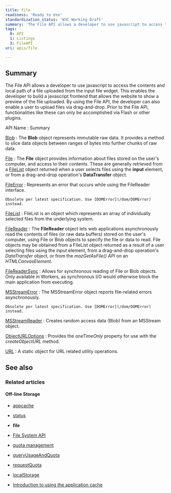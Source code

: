 ```yaml
---
title: file
readiness: 'Ready to Use'
standardization_status: 'W3C Working Draft'
summary: 'The File API allows a developer to use javascript to access the contents and local path of a file uploaded from the input file widget. This enables the developer to build a javascript frontend that allows the website to show a preview of the file uploaded. By using the File API, the developer can also enable a user to upload files via drag-and-drop. Prior to the File API, functionalities like these can only be accomplished via Flash or other plugins.'
tags:
  0: API
  1: Listings
  3: FileAPI
uri: apis/file

---
```

## Summary

The File API allows a developer to use javascript to access the contents and local path of a file uploaded from the input file widget. This enables the developer to build a javascript frontend that allows the website to show a preview of the file uploaded. By using the File API, the developer can also enable a user to upload files via drag-and-drop. Prior to the File API, functionalities like these can only be accomplished via Flash or other plugins.

API Name
:   Summary

[Blob](/apis/file/Blob)
:   The **Blob** object represents immutable raw data. It provides a method to slice data objects between ranges of bytes into further chunks of raw data.

[File](/apis/file/File)
:   The **File** object provides information about files stored on the user's computer, and access to their contents. These are generally retrieved from a [FileList](/apis/file/FileList) object returned when a user selects files using the **input** element, or from a drag-and-drop operation's **DataTransfer** object.

[FileError](/apis/file/FileError)
:   Represents an error that occurs while using the FileReader interface.

    Obsolete per latest specification. Use [DOMError](/dom/DOMError) instead.

[FileList](/apis/file/FileList)
:   FileList is an object which represents an array of individually selected files from the underlying system.

[FileReader](/apis/file/FileReader)
:   The **FileReader** object lets web applications asynchronously read the contents of files (or raw data buffers) stored on the user's computer, using File or Blob objects to specify the file or data to read. File objects may be obtained from a FileList object returned as a result of a user selecting files using the *input* element, from a drag-and-drop operation's *DataTransfer* object, or from the *mozGetAsFile() API* on an *HTMLCanvasElement*.

[FileReaderSync](/apis/file/FileReaderSync)
:   Allows for synchronous reading of File or Blob objects. Only available in Workers, as synchronous I/O would otherwise block the main application from executing.

[MSStreamError](/apis/file/MSStreamError)
:   The MSStreamError object reports file-related errors asynchronously.

    Obsolete per latest specification. Use [DOMError](/dom/DOMError) instead.

[MSStreamReader](/apis/file/MSStreamReader)
:   Creates random access data (Blob) from an MSStream object.

[ObjectURLOptions](/apis/file/ObjectURLOptions)
:   Provides the *oneTimeOnly* property for use with the *createObjectURL* method.

[URL](/apis/file/URL)
:   A static object for URL related utility operations.

## See also

### Related articles

#### Off-line Storage

-   [appcache](/apis/appcache)

-   [status](/apis/appcache/ApplicationCache/status)

-   **file**

-   [File System API](/apis/filesystem)

-   [quota management](/apis/quota_management)

-   [queryUsageAndQuota](/apis/quota_management/queryUsageAndQuota)

-   [requestQuota](/apis/quota_management/requestQuota)

-   [localStorage](/apis/web-storage/Storage/localStorage)

-   [Introduction to using the application cache](/tutorials/appcache_beginner)
